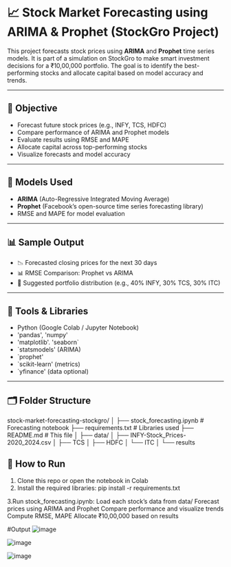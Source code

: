 # 📈 Stock Market Forecasting using ARIMA & Prophet (StockGro Project)

This project forecasts stock prices using **ARIMA** and **Prophet** time series models. It is part of a simulation on StockGro to make smart investment decisions for a ₹10,00,000 portfolio. The goal is to identify the best-performing stocks and allocate capital based on model accuracy and trends.

---

## 🎯 Objective

- Forecast future stock prices (e.g., INFY, TCS, HDFC)
- Compare performance of ARIMA and Prophet models
- Evaluate results using RMSE and MAPE
- Allocate capital across top-performing stocks
- Visualize forecasts and model accuracy

---

## 🧠 Models Used

- **ARIMA** (Auto-Regressive Integrated Moving Average)
- **Prophet** (Facebook’s open-source time series forecasting library)
- RMSE and MAPE for model evaluation

---

## 📊 Sample Output

- 📉 Forecasted closing prices for the next 30 days
- 📊 RMSE Comparison: Prophet vs ARIMA
- 🧾 Suggested portfolio distribution (e.g., 40% INFY, 30% TCS, 30% ITC)

---

## 🧰 Tools & Libraries

- Python (Google Colab / Jupyter Notebook)
- 'pandas', 'numpy'
- 'matplotlib'. 'seaborn`
- `statsmodels' (ARIMA)
- `prophet'
- `scikit-learn' (metrics)
- `yfinance' (data optional)

---

## 🗂️ Folder Structure
stock-market-forecasting-stockgro/
│
├── stock_forecasting.ipynb # Forecasting notebook
├── requirements.txt # Libraries used
├── README.md # This file
│
├── data/
│ ├── INFY-Stock_Prices-2020_2024.csv
│ ├── TCS
│ ├── HDFC
│ └── ITC
│
└── results

## 🚀 How to Run

1. Clone this repo or open the notebook in Colab
2. Install the required libraries:
pip install -r requirements.txt

3.Run stock_forecasting.ipynb:
Load each stock’s data from data/
Forecast prices using ARIMA and Prophet
Compare performance and visualize trends
Compute RMSE, MAPE
Allocate ₹10,00,000 based on results

#Output 
![image](https://github.com/user-attachments/assets/ef248677-b055-45ca-b71c-40a5351e3624)

![image](https://github.com/user-attachments/assets/8f3870b3-b196-45fd-b07f-850cdc53aa2b)

![image](https://github.com/user-attachments/assets/253890e1-3f80-42b6-b608-da56d407bf72)


